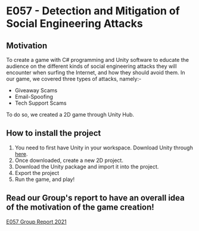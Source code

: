 # E057 - Detection and Mitigation of Social Engineering Attacks

## Motivation
To create a game with C# programming and Unity software to educate the audience on the different kinds of social engineering attacks they will encounter when surfing the Internet, and how they should avoid them. In our game, we covered three types of attacks, namely:- 
* Giveaway Scams
* Email-Spoofing
* Tech Support Scams

To do so, we created a 2D game through Unity Hub. 

## How to install the project

1. You need to first have Unity in your workspace. Download Unity through [here](https://www.unity3d.com/get-unity/download).
2. Once downloaded, create a new 2D project. 
3. Download the Unity package and import it into the project.
4. Export the project 
5. Run the game, and play!  

## Read our Group's report to have an overall idea of the motivation of the game creation!
<a href="https://github.com/lene99/E057-trial/raw/master/E057_FinalGroupReport_removed_matric_num.pdf" download>E057 Group Report 2021</a>
